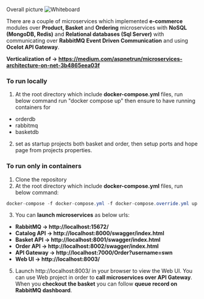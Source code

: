 Overall picture
![Whiteboard](https://github.com/lucafilippodangelo/cube_project/tree/master/Images/20220612_170319.jpg)

There are a couple of microservices which implemented **e-commerce** modules over **Product, Basket** and **Ordering** microservices with **NoSQL (MongoDB, Redis)** and **Relational databases (Sql Server)** with communicating over **RabbitMQ Event Driven Communication** and using **Ocelot API Gateway**.

**Verticalization of -> https://medium.com/aspnetrun/microservices-architecture-on-net-3b4865eea03f**


### To run locally
1. At the root directory which include **docker-compose.yml** files, run below command run "docker compose up" then ensure to have running containers for 
* orderdb
* rabbitmq
* basketdb
2. set as startup projects both basket and order, then setup ports and hope page from projects properties.

### To run only in containers

1. Clone the repository
2. At the root directory which include **docker-compose.yml** files, run below command:
```csharp
docker-compose -f docker-compose.yml -f docker-compose.override.yml up –d
```
3. You can **launch microservices** as below urls:
* **RabbitMQ -> http://localhost:15672/**
* **Catalog API -> http://localhost:8000/swagger/index.html**
* **Basket API -> http://localhost:8001/swagger/index.html**
* **Order API -> http://localhost:8002/swagger/index.html**
* **API Gateway -> http://localhost:7000/Order?username=swn**
* **Web UI -> http://localhost:8003/**

5. Launch http://localhost:8003/ in your browser to view the Web UI. You can use Web project in order to **call microservices over API Gateway**. When you **checkout the basket** you can follow **queue record on RabbitMQ dashboard**.
